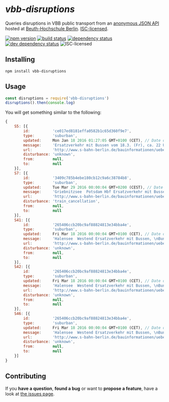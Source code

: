 # *vbb-disruptions*

Queries disruptions in VBB public transport from an [anonymous JSON API](http://ip029232.beuth-hochschule.de/sbahnstoerungen/reports.json) hosted at [Beuth-Hochschule Berlin](http://beuth-hochschule.de/). [ISC-licensed](license.md).

[![npm version](https://img.shields.io/npm/v/vbb-disruptions.svg)](https://www.npmjs.com/package/vbb-disruptions)
[![build status](https://img.shields.io/travis/derhuerst/vbb-disruptions.svg)](https://travis-ci.org/derhuerst/vbb-disruptions)
[![dependency status](https://img.shields.io/david/derhuerst/vbb-disruptions.svg)](https://david-dm.org/derhuerst/vbb-disruptions)
[![dev dependency status](https://img.shields.io/david/dev/derhuerst/vbb-disruptions.svg)](https://david-dm.org/derhuerst/vbb-disruptions#info=devDependencies)
![ISC-licensed](https://img.shields.io/github/license/derhuerst/vbb-disruptions.svg)


## Installing

```shell
npm install vbb-disruptions
```


## Usage

```js
const disruptions = require('vbb-disruptions')
disruptions().then(console.log)
```

You will get something similar to the following:

```js
{
	S5: [{
		id:          'ce017ed8181effa0582b1c65d360f9e7',
		type:        'suburban',
		updated:     Mon Jan 18 2016 01:27:05 GMT+0100 (CET), // Date object
		message:     'Ersatzverkehr mit Bussen vom 18.3. (Fr), ca. 22 Uhr durchgehend bis 29.4. (Fr), ca. 1.30 Uhr',
		url:         'http://www.s-bahn-berlin.de/bauinformationen/uebersicht',
		disturbance: 'unknown',
		from:        null,
		to:          null
	}],
	S7: [{
		id:          '3409c785b4ebe180cb12c9a6c38784b8',
		type:        'suburban',
		updated:     Tue Mar 29 2016 00:00:04 GMT+0200 (CEST), // Date object
		message:     'Griebnitzsee  Potsdam Hbf Ersatzverkehr mit Bussen, \nWannsee  Griebnitzsee Zugverkehr nur im 20-Minutentakt vom 29.3. (Di), ca. 4 Uhr durchgehend bis 29.4. (Fr), ca. 22.00 Uhr',
		url:         'http://www.s-bahn-berlin.de/bauinformationen/uebersicht',
		disturbance: 'train_cancellation',
		from:        null,
		to:          null
	}],
	S41: [{
		id:          '265406ccb20bc9af88824813e34bba4e',
		type:        'suburban',
		updated:     Fri Mar 18 2016 00:00:04 GMT+0100 (CET), // Date object
		message:     'Halensee  Westend Ersatzverkehr mit Bussen, \nBundesplatz  Halensee Zugverkehr nur mit S41, S42\n vom 18.3. (Fr), ca. 22 Uhr durchgehend bis 18.4. (Mo), ca. 1.30 Uhr',
		url:         'http://www.s-bahn-berlin.de/bauinformationen/uebersicht',
		disturbance: 'unknown',
		from:        null,
		to:          null
	}],
	S42: [{
		id:          '265406ccb20bc9af88824813e34bba4e',
		type:        'suburban',
		updated:     Fri Mar 18 2016 00:00:04 GMT+0100 (CET), // Date object
		message:     'Halensee  Westend Ersatzverkehr mit Bussen, \nBundesplatz  Halensee Zugverkehr nur mit S41, S42\n vom 18.3. (Fr), ca. 22 Uhr durchgehend bis 18.4. (Mo), ca. 1.30 Uhr',
		url:         'http://www.s-bahn-berlin.de/bauinformationen/uebersicht',
		disturbance: 'unknown',
		from:        null,
		to:          null
	}],
	S46: [{
		id:          '265406ccb20bc9af88824813e34bba4e',
		type:        'suburban',
		updated:     Fri Mar 18 2016 00:00:04 GMT+0100 (CET), // Date object
		message:     'Halensee  Westend Ersatzverkehr mit Bussen, \nBundesplatz  Halensee Zugverkehr nur mit S41, S42\n vom 18.3. (Fr), ca. 22 Uhr durchgehend bis 18.4. (Mo), ca. 1.30 Uhr',
		url:         'http://www.s-bahn-berlin.de/bauinformationen/uebersicht',
		disturbance: 'unknown',
		from:        null,
		to:          null
	}]
}
```


## Contributing

If you **have a question**, **found a bug** or want to **propose a feature**, have a look at [the issues page](https://github.com/derhuerst/vbb-disruptions/issues).
